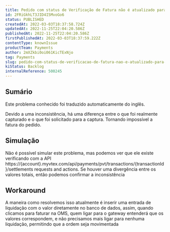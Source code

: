 ```yaml
---
title: Pedido com status de Verificação de Fatura não é atualizado para Faturação.
id: 2FRiGkhLT3JID4I5MvoGo6
status: PUBLISHED
createdAt: 2022-03-03T18:37:58.724Z
updatedAt: 2022-11-25T22:04:20.586Z
publishedAt: 2022-11-25T22:04:20.586Z
firstPublishedAt: 2022-03-03T18:37:59.222Z
contentType: knownIssue
productTeam: Payments
author: 2mXZkbi0oi061KicTExNjo
tag: Payments
slug: pedido-com-status-de-verificacao-de-fatura-nao-e-atualizado-para-faturacao
kiStatus: Backlog
internalReference: 500245
---
```


## Sumário

<div class="alert alert-info">
  <p>Este problema conhecido foi traduzido automaticamente do inglês.</p>
</div>


Devido a uma inconsistência, há uma diferença entre o que foi realmente capturado e o que foi solicitado para a captura. Tornando impossível a fatura do pedido.



## Simulação


Não é possível simular este problema, mas podemos ver que ele existe verificando com a API https://{account}.myvtex.com/api/payments/pvt/transactions/{transactionId}/settlements requests and actions.
Se houver uma divergência entre os valores totais, então podemos confirmar a inconsistência




## Workaround


A maneira como resolvemos isso atualmente é inserir uma entrada de liquidação com o valor diretamente no banco de dados, assim, quando clicamos para faturar na OMS, quem ligar para o gateway entenderá que os valores correspondem, e não precisamos mais ligar para nenhuma liquidação, permitindo que a ordem seja movimentada

